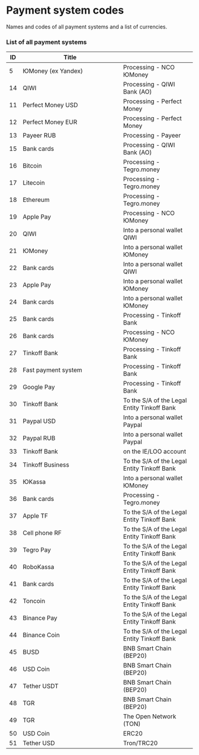 # Payment system codes

Names and codes of all payment systems and a list of currencies.

### List of all payment systems

<table><thead><tr><th>ID</th><th width="255.33333333333331">Title</th><th></th></tr></thead><tbody><tr><td>5</td><td>ЮMoney (ex Yandex)</td><td>Processing - NCO ЮМoney</td></tr><tr><td>14</td><td>QIWI</td><td>Processing - QIWI Bank (АО)</td></tr><tr><td>11</td><td>Perfect Money USD</td><td>Processing - Perfect Money</td></tr><tr><td>12</td><td>Perfect Money EUR</td><td>Processing - Perfect Money</td></tr><tr><td>13</td><td>Payeer RUB</td><td>Processing - Payeer</td></tr><tr><td>15</td><td>Bank cards</td><td>Processing - QIWI Bank (АО)</td></tr><tr><td>16</td><td>Bitcoin</td><td>Processing - Tegro.money</td></tr><tr><td>17</td><td>Litecoin</td><td>Processing - Tegro.money</td></tr><tr><td>18</td><td>Ethereum</td><td>Processing - Tegro.money</td></tr><tr><td>19</td><td>Apple Pay</td><td>Processing - NCO ЮMoney</td></tr><tr><td>20</td><td>QIWI</td><td>Into a personal wallet QIWI</td></tr><tr><td>21</td><td>ЮMoney</td><td>Into a personal wallet ЮMoney</td></tr><tr><td>22</td><td>Bank cards</td><td>Into a personal wallet QIWI</td></tr><tr><td>23</td><td>Apple Pay</td><td>Into a personal wallet ЮMoney</td></tr><tr><td>24</td><td>Bank cards</td><td>Into a personal wallet ЮMoney</td></tr><tr><td>25</td><td>Bank cards</td><td>Processing - Tinkoff Bank</td></tr><tr><td>26</td><td>Bank cards</td><td>Processing - NCО ЮMoney</td></tr><tr><td>27</td><td>Tinkoff Bank</td><td>Processing - Tinkoff Bank</td></tr><tr><td>28</td><td>Fast payment system</td><td>Processing - Tinkoff Bank</td></tr><tr><td>29</td><td>Google Pay</td><td>Processing - Tinkoff Bank</td></tr><tr><td>30</td><td>Tinkoff Bank</td><td>To the S/A of the Legal Entity Tinkoff Bank</td></tr><tr><td>31</td><td>Paypal USD</td><td>Into a personal wallet Paypal</td></tr><tr><td>32</td><td>Paypal RUB</td><td>Into a personal wallet  Paypal</td></tr><tr><td>33</td><td>Tinkoff Bank</td><td>on the IE/LOO account</td></tr><tr><td>34</td><td>Tinkoff Business</td><td>To the S/A of the Legal Entity Tinkoff Bank</td></tr><tr><td>35</td><td>ЮKassa</td><td>Into a personal wallet ЮMoney</td></tr><tr><td>36</td><td>Bank cards</td><td>Processing - Tegro.money</td></tr><tr><td>37</td><td>Apple TF</td><td>To the S/A of the Legal Entity Tinkoff Bank</td></tr><tr><td>38</td><td>Cell phone RF</td><td>To the S/A of the Legal Entity Tinkoff Bank</td></tr><tr><td>39</td><td>Tegro Pay</td><td>To the S/A of the Legal Entity Tinkoff Bank</td></tr><tr><td>40</td><td>RoboKassa</td><td>To the S/A of the Legal Entity Tinkoff Bank</td></tr><tr><td>41</td><td>Bank cards</td><td>To the S/A of the Legal Entity Tinkoff Bank</td></tr><tr><td>42</td><td>Toncoin</td><td>To the S/A of the Legal Entity Tinkoff Bank</td></tr><tr><td>43</td><td>Binance Pay</td><td>To the S/A of the Legal Entity Tinkoff Bank</td></tr><tr><td>44</td><td>Binance Coin</td><td>To the S/A of the Legal Entity Tinkoff Bank</td></tr><tr><td>45</td><td>BUSD</td><td>BNB Smart Chain (BEP20)</td></tr><tr><td>46</td><td>USD Coin</td><td>BNB Smart Chain (BEP20)</td></tr><tr><td>47</td><td>Tether USDT</td><td>BNB Smart Chain (BEP20)</td></tr><tr><td>48</td><td>TGR</td><td>BNB Smart Chain (BEP20)</td></tr><tr><td>49</td><td>TGR</td><td>The Open Network (TON)</td></tr><tr><td>50</td><td>USD Coin</td><td>ERC20</td></tr><tr><td>51</td><td>Tether USD</td><td>Tron/TRC20</td></tr></tbody></table>
